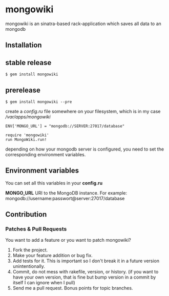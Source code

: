 mongowiki
=========

mongowiki is an sinatra-based rack-application which saves all data to an mongodb

Installation
------------

stable release
--------------

	$ gem install mongowiki

prerelease
----------

	$ gem install mongowiki --pre
	
create a *config.ru* file somewhere on your filesystem, which is in my case */var/apps/mongowiki*

	ENV['MONGO_URL'] = "mongodb://SERVER:27017/database"
	
	require 'mongowiki'
	run MongoWiki.run!
	
depending on how your mongodb server is configured, you need to set the corresponding environment variables.
	
Environment variables
--------------------

You can set all this variables in your **config.ru**

**MONGO_URL**
URI to the MongoDB instance. For example: mongodb://username:passwort@server:27017/database

Contribution
------------

### Patches & Pull Requests

You want to add a feature or you want to patch mongowiki?

1. Fork the project.
2. Make your feature addition or bug fix.
3. Add tests for it. This is important so I don't break it in a future version unintentionally.
4. Commit, do not mess with rakefile, version, or history. (if you want to have your own version, that is fine but bump version in a commit by itself I can ignore	when I pull)
5. Send me a pull request. Bonus points for topic branches.